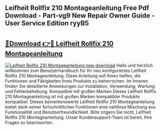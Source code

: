 ## Leifheit Rollfix 210 Montageanleitung Free Pdf Download - Part-vg9 New Repair Owner Guide - User Service Edition ryyB5

# <h2><a href="http://df8g4u.blite.top/?on=Leifheit+Rollfix+210+Montageanleitung">🔗Download 👉🔴 Leifheit Rollfix 210 Montageanleitung</a></h2>

[![Leifheit Rollfix 210 Montageanleitung new download](https://i.imgur.com/lujVjoI.png)](http://df8g4u.blite.top/?on=Leifheit+Rollfix+210+Montageanleitung)
Hallo und herzlich willkommen zum Benutzerhandbuch für Ihr neu konfiguriertes Leifheit Rollfix 210 Montageanleitung. Diese Anleitung soll Ihnen helfen, die Funktionen und Fähigkeiten Ihres Produkts zu beherrschen. Im Inneren finden Sie detaillierte Anweisungen zur Installation, Verwendung, Wartung und Fehlerbehebung. Kompatibel mit großen Marken Dieses Leifheit Rollfix 210 Montageanleitung ist mit großen Marken kompatibler Produkte kompatibel. Dieses bemerkenswerte Leifheit Rollfix 210 Montageanleitung bietet dank seiner fortschrittlichen Funktionen eine nahtlose Mischung aus Funktionalität und Benutzerfreundlichkeit. Bitte zögern Sie nicht, Leifheit Rollfix 210 Montageanleitung. Unser Kundensupport-Team ist bereit, Ihre Fragen zu beantworten.
